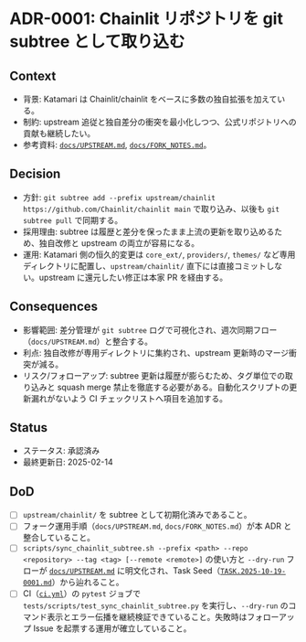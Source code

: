 # ADR-0001: Chainlit リポジトリを git subtree として取り込む

## Context
- 背景: Katamari は Chainlit/chainlit をベースに多数の独自拡張を加えている。
- 制約: upstream 追従と独自差分の衝突を最小化しつつ、公式リポジトリへの貢献も継続したい。
- 参考資料: [`docs/UPSTREAM.md`](../UPSTREAM.md), [`docs/FORK_NOTES.md`](../FORK_NOTES.md)。

## Decision
- 方針: `git subtree add --prefix upstream/chainlit https://github.com/Chainlit/chainlit main` で取り込み、以後も `git subtree pull` で同期する。
- 採用理由: subtree は履歴と差分を保ったまま上流の更新を取り込めるため、独自改修と upstream の両立が容易になる。
- 運用: Katamari 側の恒久的変更は `core_ext/`, `providers/`, `themes/` など専用ディレクトリに配置し、`upstream/chainlit/` 直下には直接コミットしない。upstream に還元したい修正は本家 PR を経由する。

## Consequences
- 影響範囲: 差分管理が `git subtree` ログで可視化され、週次同期フロー（`docs/UPSTREAM.md`）と整合する。
- 利点: 独自改修が専用ディレクトリに集約され、upstream 更新時のマージ衝突が減る。
- リスク/フォローアップ: subtree 更新は履歴が膨らむため、タグ単位での取り込みと squash merge 禁止を徹底する必要がある。自動化スクリプトの更新漏れがないよう CI チェックリストへ項目を追加する。

## Status
- ステータス: 承認済み
- 最終更新日: 2025-02-14

## DoD
- [ ] `upstream/chainlit/` を subtree として初期化済みであること。
- [ ] フォーク運用手順（`docs/UPSTREAM.md`, `docs/FORK_NOTES.md`）が本 ADR と整合していること。
- [ ] `scripts/sync_chainlit_subtree.sh --prefix <path> --repo <repository> --tag <tag> [--remote <remote>]` の使い方と `--dry-run` フローが [`docs/UPSTREAM.md`](../UPSTREAM.md#%E6%9B%B4%E6%96%B0%E5%8F%96%E3%82%8A%E8%BE%BC%E3%81%BFgit-subtree-pull) に明文化され、Task Seed（[`TASK.2025-10-19-0001.md`](../TASK.2025-10-19-0001.md)）から辿れること。
- [ ] CI（[`ci.yml`](../../.github/workflows/ci.yml)）の `pytest` ジョブで `tests/scripts/test_sync_chainlit_subtree.py` を実行し、`--dry-run` のコマンド表示とエラー伝播を継続検証できていること。失敗時はフォローアップ Issue を起票する運用が確立していること。

